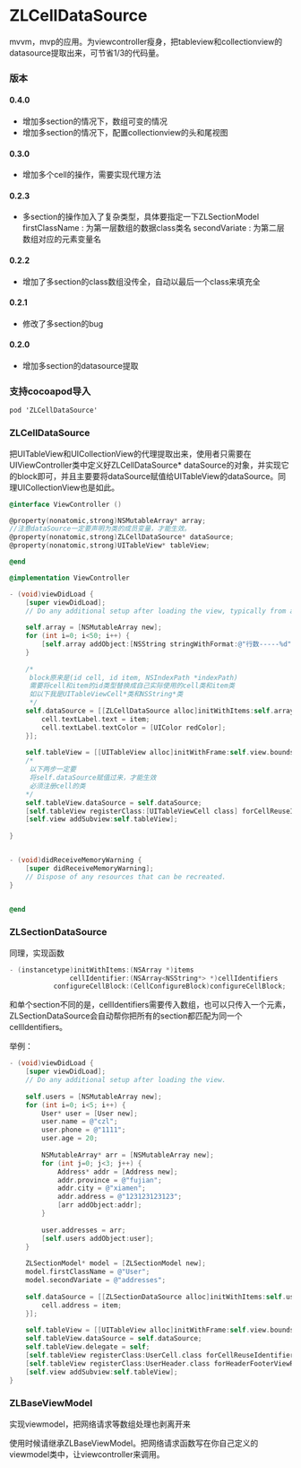 # ZLCellDataSource
mvvm，mvp的应用。为viewcontroller瘦身，把tableview和collectionview的datasource提取出来，可节省1/3的代码量。

### 版本

#### 0.4.0
* 增加多section的情况下，数组可变的情况
* 增加多section的情况下，配置collectionview的头和尾视图

#### 0.3.0
* 增加多个cell的操作，需要实现代理方法

#### 0.2.3
* 多section的操作加入了复杂类型，具体要指定一下ZLSectionModel<br>
  firstClassName : 为第一层数组的数据class类名
  secondVariate : 为第二层数组对应的元素变量名

#### 0.2.2
* 增加了多section的class数组没传全，自动以最后一个class来填充全

#### 0.2.1
* 修改了多section的bug

#### 0.2.0
* 增加多section的datasource提取


### 支持cocoapod导入


```
pod 'ZLCellDataSource'
```


### ZLCellDataSource

把UITableView和UICollectionView的代理提取出来，使用者只需要在UIViewController类中定义好ZLCellDataSource* dataSource的对象，并实现它的block即可，并且主要要将dataSource赋值给UITableView的dataSource。同理UICollectionView也是如此。

```Objective-C
@interface ViewController ()

@property(nonatomic,strong)NSMutableArray* array;
//注意dataSource一定要声明为类的成员变量，才能生效。
@property(nonatomic,strong)ZLCellDataSource* dataSource;
@property(nonatomic,strong)UITableView* tableView;

@end

@implementation ViewController

- (void)viewDidLoad {
    [super viewDidLoad];
    // Do any additional setup after loading the view, typically from a nib.
    
    self.array = [NSMutableArray new];
    for (int i=0; i<50; i++) {
        [self.array addObject:[NSString stringWithFormat:@"行数-----%d",i]];
    }
    
    /*
     block原来是(id cell, id item, NSIndexPath *indexPath)
     需要将cell和item的id类型替换成自己实际使用的cell类和item类
     如以下我是UITableViewCell*类和NSString*类
     */
    self.dataSource = [[ZLCellDataSource alloc]initWithItems:self.array cellIdentifier:@"ZLCell" configureCellBlock:^(UITableViewCell* cell, NSString* item, NSIndexPath *indexPath) {
        cell.textLabel.text = item;
        cell.textLabel.textColor = [UIColor redColor];
    }];
    
    self.tableView = [[UITableView alloc]initWithFrame:self.view.bounds style:UITableViewStylePlain];
    /*
     以下两步一定要
     将self.dataSource赋值过来，才能生效
     必须注册cell的类
    */
    self.tableView.dataSource = self.dataSource;
    [self.tableView registerClass:[UITableViewCell class] forCellReuseIdentifier:@"ZLCell"];
    [self.view addSubview:self.tableView];
    
}


- (void)didReceiveMemoryWarning {
    [super didReceiveMemoryWarning];
    // Dispose of any resources that can be recreated.
}


@end

```

### ZLSectionDataSource

同理，实现函数

```Objective-C
- (instancetype)initWithItems:(NSArray *)items
               cellIdentifier:(NSArray<NSString*> *)cellIdentifiers
           configureCellBlock:(CellConfigureBlock)configureCellBlock;
```

和单个section不同的是，cellIdentifiers需要传入数组，也可以只传入一个元素，ZLSectionDataSource会自动帮你把所有的section都匹配为同一个cellIdentifiers。

举例：
```Objective-C
- (void)viewDidLoad {
    [super viewDidLoad];
    // Do any additional setup after loading the view.
    
    self.users = [NSMutableArray new];
    for (int i=0; i<5; i++) {
        User* user = [User new];
        user.name = @"czl";
        user.phone = @"1111";
        user.age = 20;
        
        NSMutableArray* arr = [NSMutableArray new];
        for (int j=0; j<3; j++) {
            Address* addr = [Address new];
            addr.province = @"fujian";
            addr.city = @"xiamen";
            addr.address = @"123123123123";
            [arr addObject:addr];
        }
        
        user.addresses = arr;
        [self.users addObject:user];
    }
    
    ZLSectionModel* model = [ZLSectionModel new];
    model.firstClassName = @"User";
    model.secondVariate = @"addresses";
    
    self.dataSource = [[ZLSectionDataSource alloc]initWithItems:self.users cellIdentifier:@[@"UserCell"] cellClasses:@[UserCell.class] modelDic:model configureCellBlock:^(UserCell* cell, Address* item, NSIndexPath *indexPath) {
        cell.address = item;
    }];
    
    self.tableView = [[UITableView alloc]initWithFrame:self.view.bounds style:UITableViewStyleGrouped];
    self.tableView.dataSource = self.dataSource;
    self.tableView.delegate = self;
    [self.tableView registerClass:UserCell.class forCellReuseIdentifier:@"UserCell"];
    [self.tableView registerClass:UserHeader.class forHeaderFooterViewReuseIdentifier:@"UserHeader"];
    [self.view addSubview:self.tableView];
}
```

### ZLBaseViewModel

实现viewmodel，把网络请求等数组处理也剥离开来

使用时候请继承ZLBaseViewModel。把网络请求函数写在你自己定义的viewmodel类中，让viewcontroller来调用。



